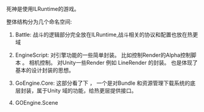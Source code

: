 死神是使用ILRuntime的游戏。

整体结构分为几个命名空间:

1. Battle:
    战斗的逻辑部分完全放在ILRuntime,战斗相关的协议和配置也放在热更域

2. EngineScript:  对引擎功能的一些简单封装。 比如控制Render的Alpha控制脚本 。 相机控制。 对Unity一些Render 例如 LineRender 的封装。 也是体现了基本的设计封装的思想。

3. GoEngine.Core: 这部分看了下  ， 一个是对Bundle 和资源管理下载系统的底层封装，属于Unity 域的功能，给热更层提供接口。
4. GOEngine.Scene